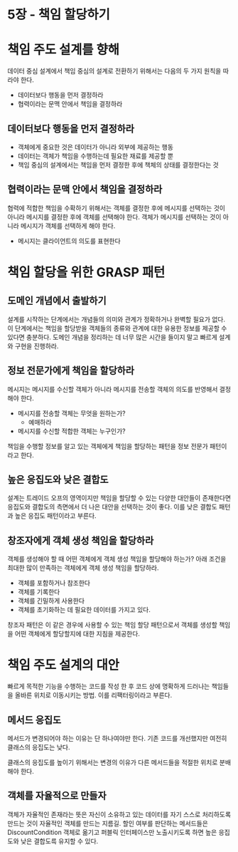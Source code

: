 # 5장 - 책임 할당하기

# 책임 주도 설계를 향해

데이터 중심 설계에서 책임 중심의 설계로 전환하기 위해서는 다음의 두 가지 원칙을 따라야 한다.

- 데이터보다 행동을 먼저 결정하라
- 협력이라는 문맥 안에서 책임을 결정하라

## 데이터보다 행동을 먼저 결정하라

- 객체에게 중요한 것은 데이터가 아니라 외부에 제공하는 행동
- 데이터는 객체가 책임을 수행하는데 필요한 재료를 제공할 뿐
- 책임 중심의 설계에서는 책임을 먼저 결정한 후에 책체의 상태를 결정한다는 것

## 협력이라는 문맥 안에서 책임을 결정하라

협력에 적합한 책임을 수확하기 위해서는 객체를 결정한 후에 메시지를 선택하는 것이 아니라 메시지를 결정한 후에 객체를 선택해야 한다. 객체가 메시지를 선택하는 것이 아니라 메시지가 객체를 선택하게 해야 한다.

- 메시지는 클라이언트의 의도를 표현한다

# 책임 할당을 위한 GRASP 패턴

## 도메인 개념에서 출발하기

설계를 시작하는 단계에서는 개념들의 의미와 관계가 정확하거나 완벽할 필요가 없다. 이 단계에서는 책임을 할당받을 객체들의 종류와 관계에 대한 유용한 정보를 제공할 수 있다면 충분하다. 도메인 개념을 정리하는 데 너무 많은 시간을 들이지 말고 빠르게 설계와 구현을 진행하라.

## 정보 전문가에게 책임을 할당하라

메시지는 메시지를 수신할 객체가 아니라 메시지를 전송할 객체의 의도를 반영해서 결정해야 한다.

- 메시지를 전송할 객체는 무엇을 원하는가?
    - 예매하라
- 메시지를 수신할 적합한 객체는 누구인가?

책임을 수행할 정보를 알고 있는 객체에게 책임을 할당하는 패턴을 정보 전문가 패턴이라고 한다.

## 높은 응집도와 낮은 결합도

설계는 트레이드 오프의 영역이지만 책임을 할당할 수 있는 다양한 대안들이 존재한다면 응집도와 결합도의 측면에서 더 나은 대안을 선택하는 것이 좋다. 이를 낮은 결합도 패턴과 높은 응집도 패턴이라고 부른다.

## 창조자에게 객체 생성 책임을 할당하라

객체를 생성해야 할 때 어떤 객체에게 객체 생성 책임을 할당해야 하는가? 아래 조건을 최대한 많이 만족하는 객체에게 객체 생성 책임을 할당하라.

- 객체를 포함하거나 참조한다
- 객체를 기록한다
- 객체를 긴밀하게 사용한다
- 객체를 초기화하는 데 필요한 데이터를 가지고 있다.

창조자 패턴은 이 같은 경우에 사용할 수 있는 책임 할당 패턴으로서 객체를 생성할 책임을 어떤 객체에게 할당할지에 대한 지침을 제공한다.

# 책임 주도 설계의 대안

빠르게 목적한 기능을 수행하는 코드를 작성 한 후 코드 상에 명확하게 드러나는 책임들을 올바른 위치로 이동시키는 방법. 이를 리팩터링이라고 부른다.

## 메서드 응집도

메서드가 변경되어야 하는 이유는 단 하나여야만 한다. 기존 코드를 개선했지만 여전히 클래스의 응집도는 낮다.

클래스의 응집도를 높이기 위해서는 변경의 이유가 다른 메서드들을 적절한 위치로 분배해야 한다.

## 객체를 자율적으로 만들자

객체가 자율적인 존재라는 뜻은 자신이 소유하고 있는 데이터를 자기 스스로 처리하도록 만드는 것이 자율적인 객체를 만드는 지름길. 할인 여부를 판단하는 메서드들은 DiscountCondition 객체로 옮기고 퍼블릭 인터페이스만 노출시키도록 하면 높은 응집도와 낮은 결합도륵 유지할 수 있다.